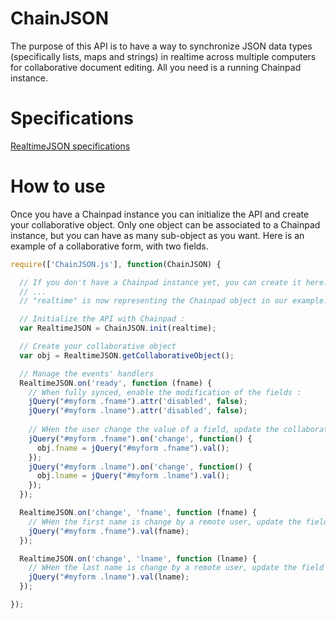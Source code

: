 # ChainJSON

The purpose of this API is to have a way to synchronize JSON data types (specifically lists, maps and strings) in realtime across multiple computers for collaborative document editing. All you need is a running Chainpad instance.

# Specifications

[RealtimeJSON specifications](https://github.com/xwiki-labs/RealtimeJSON)

# How to use

Once you have a Chainpad instance you can initialize the API and create your collaborative object. Only one object can be associated to a Chainpad instance, but you can have as many sub-object as you want.
Here is an example of a collaborative form, with two fields.

```javascript
require(['ChainJSON.js'], function(ChainJSON) {

  // If you don't have a Chainpad instance yet, you can create it here.
  // ...
  // "realtime" is now representing the Chainpad object in our example.

  // Initialize the API with Chainpad :
  var RealtimeJSON = ChainJSON.init(realtime);

  // Create your collaborative object
  var obj = RealtimeJSON.getCollaborativeObject();

  // Manage the events' handlers
  RealtimeJSON.on('ready', function (fname) {
    // When fully synced, enable the modification of the fields :
    jQuery("#myform .fname").attr('disabled', false);
    jQuery("#myform .lname").attr('disabled', false);
    
    // WHen the user change the value of a field, update the collaborative object
    jQuery("#myform .fname").on('change', function() {
      obj.fname = jQuery("#myform .fname").val();
    });
    jQuery("#myform .lname").on('change', function() {
      obj.lname = jQuery("#myform .lname").val();
    });
  });

  RealtimeJSON.on('change', 'fname', function (fname) {
    // WHen the first name is change by a remote user, update the field
    jQuery("#myform .fname").val(fname);
  });

  RealtimeJSON.on('change', 'lname', function (lname) {
    // WHen the last name is change by a remote user, update the field
    jQuery("#myform .lname").val(lname);
  }); 

});
```
